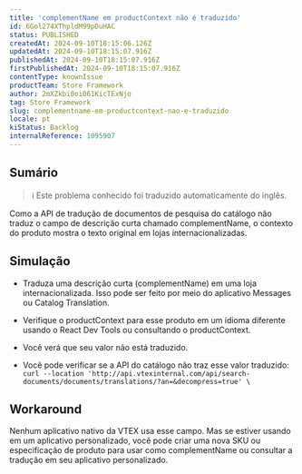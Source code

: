 ```yaml
---
title: 'complementName em productContext não é traduzido'
id: 6Gol274XThpldM99pDuHAC
status: PUBLISHED
createdAt: 2024-09-10T18:15:06.126Z
updatedAt: 2024-09-10T18:15:07.916Z
publishedAt: 2024-09-10T18:15:07.916Z
firstPublishedAt: 2024-09-10T18:15:07.916Z
contentType: knownIssue
productTeam: Store Framework
author: 2mXZkbi0oi061KicTExNjo
tag: Store Framework
slug: complementname-em-productcontext-nao-e-traduzido
locale: pt
kiStatus: Backlog
internalReference: 1095907
---
```


## Sumário

>ℹ️ Este problema conhecido foi traduzido automaticamente do inglês.


Como a API de tradução de documentos de pesquisa do catálogo não traduz o campo de descrição curta chamado complementName, o contexto do produto mostra o texto original em lojas internacionalizadas.

## Simulação



- Traduza uma descrição curta (complementName) em uma loja internacionalizada. Isso pode ser feito por meio do aplicativo Messages ou Catalog Translation.
- Verifique o productContext para esse produto em um idioma diferente usando o React Dev Tools ou consultando o productContext.
- Você verá que seu valor não está traduzido.

- Você pode verificar se a API do catálogo não traz esse valor traduzido: `curl --location 'http://api.vtexinternal.com/api/search-documents/documents/translations/?an=&decompress=true' \`

## Workaround


Nenhum aplicativo nativo da VTEX usa esse campo. Mas se estiver usando em um aplicativo personalizado, você pode criar uma nova SKU ou especificação de produto para usar como complementName ou consultar a tradução em seu aplicativo personalizado.





